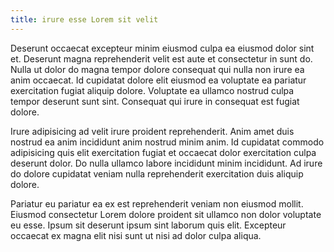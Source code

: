 ```yaml
---
title: irure esse Lorem sit velit
---
```


Deserunt occaecat excepteur minim eiusmod culpa ea eiusmod dolor sint et. Deserunt magna reprehenderit velit est aute et consectetur in sunt do. Nulla ut dolor do magna tempor dolore consequat qui nulla non irure ea anim occaecat. Id cupidatat dolore elit eiusmod ea voluptate ea pariatur exercitation fugiat aliquip dolore. Voluptate ea ullamco nostrud culpa tempor deserunt sunt sint. Consequat qui irure in consequat est fugiat dolore.

Irure adipisicing ad velit irure proident reprehenderit. Anim amet duis nostrud ea anim incididunt anim nostrud minim anim. Id cupidatat commodo adipisicing quis elit exercitation fugiat et occaecat dolor exercitation culpa deserunt dolor. Do nulla ullamco labore incididunt minim incididunt. Ad irure do dolore cupidatat veniam nulla reprehenderit exercitation duis aliquip dolore.

Pariatur eu pariatur ea ex est reprehenderit veniam non eiusmod mollit. Eiusmod consectetur Lorem dolore proident sit ullamco non dolor voluptate eu esse. Ipsum sit deserunt ipsum sint laborum quis elit. Excepteur occaecat ex magna elit nisi sunt ut nisi ad dolor culpa aliqua.